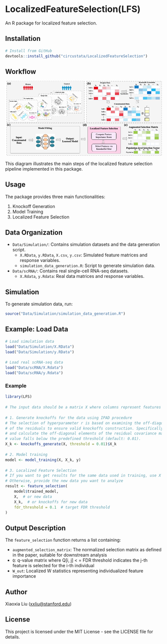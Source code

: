 # LocalizedFeatureSelection(LFS)

An R package for localized feature selection.

## Installation

```r
# Install from GitHub
devtools::install_github("circustata/LocalizedFeatureSelection")
```

## Workflow

![Localized Feature Selection Pipeline](man/figures/framework.png)

This diagram illustrates the main steps of the localized feature selection pipeline implemented in this package.

## Usage

The package provides three main functionalities:

1. Knockoff Generation
2. Model Training
3. Localized Feature Selection

## Data Organization

- `Data/Simulation/`: Contains simulation datasets and the data generation script.
  - `X.RData`, `y.RData`, `X.csv`, `y.csv`: Simulated feature matrices and response variables.
  - `simulation_data_generation.R`: Script to generate simulation data.
- `Data/scRNA/`: Contains real single-cell RNA-seq datasets.
  - `X.Rdata`, `y.Rdata`: Real data matrices and response variables.

## Simulation

To generate simulation data, run:
```r
source("Data/Simulation/simulation_data_generation.R")
```

## Example: Load Data

```r
# Load simulation data
load("Data/Simulation/X.RData")
load("Data/Simulation/y.RData")

# Load real scRNA-seq data
load("Data/scRNA/X.Rdata")
load("Data/scRNA/y.Rdata")
```

### Example


```r
library(LFS)

# The input data should be a matrix X where columns represent features and rows represent samples, along with response variable y.

# 1. Generate knockoffs for the data using IPAD procedure
# The selection of hyperparameter r is based on examining the off-diagonal elements of the covariance matrix 
# of the residuals to ensure valid knockoffs construction. Specifically, we iteratively increase r 
# and calculate the off-diagonal elements of the residual covariance matrix until their average 
# value falls below the predefined threshold (default: 0.01).
X_k <- knockoffs_generate(X, threshold = 0.01)$X_k

# 2. Model training 
model <- model_training(X, X_k, y)

# 3. Localized Feature Selection
# If you want to get results for the same data used in training, use X and X_k
# Otherwise, provide the new data you want to analyze
result <- feature_selection(
    model$trained_model,
    X,  # or new data
    X_k,  # or knockoffs for new data
    fdr_threshold = 0.1  # target FDR threshold
)
```

## Output Description

The `feature_selection` function returns a list containing:

- `augmented_selection_matrix`: The normalized selection matrix as defined in the paper, suitable for downstream analysis
- `Q`: q-value matrix where Q[i, j] < = FDR threshold indicates the j-th feature is selected for the i-th individual
- `W_out`: Localized W statistics representing individualized feature importance

## Author

Xiaoxia Liu (xxliu@stanford.edu)

## License

This project is licensed under the MIT License - see the LICENSE file for details. 
